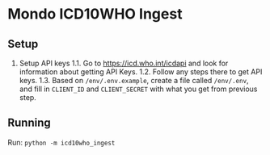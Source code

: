 # Mondo ICD10WHO Ingest
## Setup
1. Setup API keys
   1.1. Go to https://icd.who.int/icdapi and look for information about getting API Keys.
   1.2. Follow any steps there to get API keys.
   1.3. Based on `/env/.env.example`, create a file called `/env/.env`, and fill in `CLIENT_ID`
   and `CLIENT_SECRET` with what you get from previous step.

## Running
Run: `python -m icd10who_ingest`
